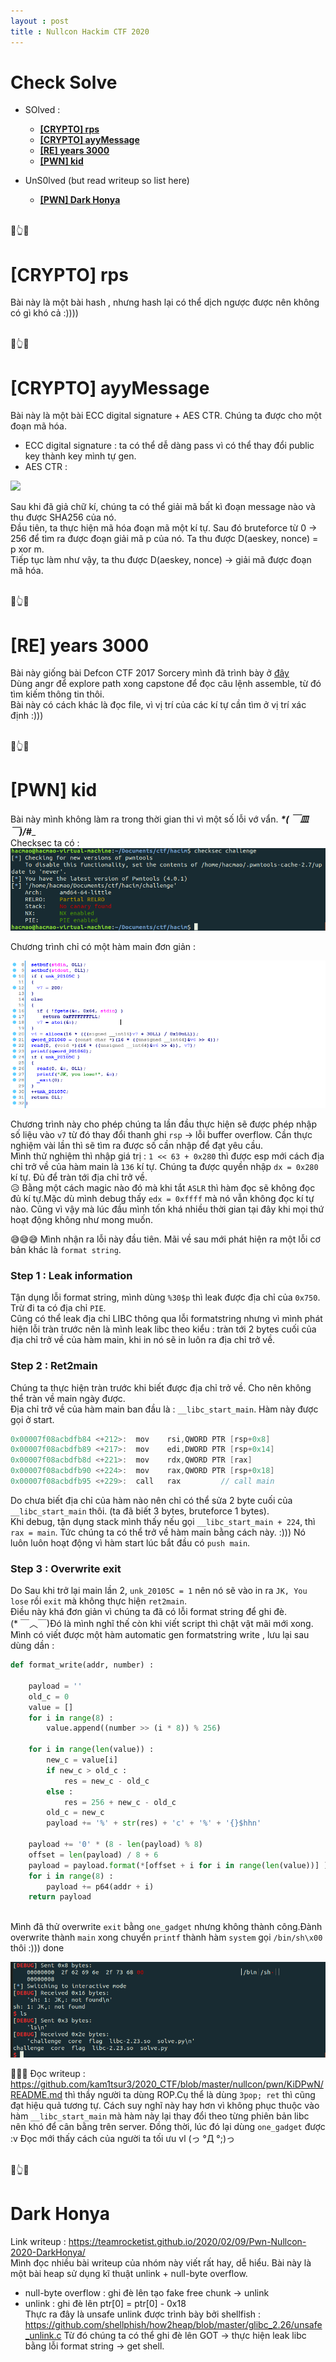 ```yaml
---
layout : post
title : Nullcon Hackim CTF 2020
---
```


# Check Solve    
 - SOlved :   
   + [**[CRYPTO] rps**](#wu1)      
   + [**[CRYPTO] ayyMessage**](#wu2)   
   + [**[RE] years 3000**](#wu3)   
   + [**[PWN] kid**](#wu4)     
 
  - UnS0lved (but read writeup so list here)  
    + [**[PWN] Dark Honya**](#wu5)    

<a name="wu1"></a>    
👊👆🤲 
# [CRYPTO] rps    
Bài này là một bài hash , nhưng hash lại có thể dịch ngược được nên không có gì khó cả :)))) 

<a name="wu2"></a>  
👊👆🤲
# [CRYPTO] ayyMessage   

Bài này là một bài ECC digital signature + AES CTR. Chúng ta được cho một đoạn mã hóa.   
 + ECC digital signature : ta có thể dễ dàng pass vì có thể thay đổi public key thành key mình tự gen.   
 + AES CTR :    

![](https://upload.wikimedia.org/wikipedia/commons/thumb/3/3c/CTR_decryption_2.svg/601px-CTR_decryption_2.svg.png)      

Sau khi đã giả chữ kí, chúng ta có thể giải mã bất kì đoạn message nào và thu được SHA256 của nó.  
Đầu tiên, ta thực hiện mã hóa đoạn mã một kí tự. Sau đó bruteforce từ 0 -> 256 để tìm ra được đoạn giải mã p của nó. Ta thu được D(aeskey, nonce) = p xor m.   
Tiếp tục làm như vậy, ta thu được D(aeskey, nonce) -> giải mã được đoạn mã hóa.

<a name="wu3"></a>  
👊👆🤲
# [RE] years 3000    

Bài này giống bài Defcon CTF 2017 Sorcery mình đã trình bày ở [đây](https://hacmao.pw/2020-02-01-Reversing_angr/)   
Dùng angr để explore path xong capstone để đọc câu lệnh assemble, từ đó tìm kiếm thông tin thôi.     
Bài này có cách khác là đọc file, vì vị trí của các kí tự cần tìm ở vị trí xác định :)))   

<a name="wu4"></a>  
👊👆🤲
# [PWN] kid     
Bài này mình không làm ra trong thời gian thi vì một số lỗi vớ vẩn. ___*( ￣皿￣)/#____    
Checksec ta có :   
![](/ctf/2020/nullcon/kid/hinh2.PNG)     

Chương trình chỉ có một hàm main đơn giản :   

![](/ctf/2020/nullcon/kid/hinh1.PNG)    

Chương trình này cho phép chúng ta lần đầu thực hiện sẽ được phép nhập số liệu vào ```v7``` từ đó thay đổi thanh ghi ```rsp``` -> lỗi buffer overflow. Cần thực nghiệm vài lần thì sẽ tìm ra được số cần nhập để đạt yêu cầu.  
Mình thử nghiệm thì nhập giá trị : ```1 << 63 + 0x280``` thì được esp mới cách địa chỉ trở về của hàm main là ```136``` kí tự. Chúng ta được quyền nhập ```dx = 0x280``` kí tự. Đủ để tràn tới địa chỉ trở về.    
😥 Bằng một cách magic nào đó mà khi tắt ```ASLR``` thì hàm đọc sẽ không đọc đủ kí tự.Mặc dù mình debug thấy ```edx = 0xffff``` mà nó vẫn không đọc kí tự nào. Cũng vì vậy mà lúc đầu mình tốn khá nhiều thời gian tại đây khi mọi thứ hoạt động không như mong muốn.    

😅😅😅 Mình nhận ra lỗi này đầu tiên. Mãi về sau mới phát hiện ra một lỗi cơ bản khác là ```format string```.   
### Step 1 : Leak information    
Tận dụng lỗi format string, mình dùng ```%30$p``` thì leak được địa chỉ của ```0x750```. Trừ đi ta có địa chỉ ```PIE```.    
Cũng có thể leak địa chỉ LIBC thông qua lỗi formatstring nhưng vì mình phát hiện lỗi tràn trước nên là mình leak libc theo kiểu : tràn tới 2 bytes cuối của địa chỉ trở về của hàm main, khi in nó sẽ in luôn ra địa chỉ trở về.   

### Step 2 : Ret2main    
Chúng ta thực hiện tràn trước khi biết được địa chỉ trở về. Cho nên không thể tràn về main ngày được.    
Địa chỉ trở về của hàm main ban đầu là :  ```__libc_start_main```. Hàm này được gọi ở start.    
```c
0x00007f08acbdfb84 <+212>:	mov    rsi,QWORD PTR [rsp+0x8]
0x00007f08acbdfb89 <+217>:	mov    edi,DWORD PTR [rsp+0x14]
0x00007f08acbdfb8d <+221>:	mov    rdx,QWORD PTR [rax]
0x00007f08acbdfb90 <+224>:	mov    rax,QWORD PTR [rsp+0x18]
0x00007f08acbdfb95 <+229>:	call   rax         // call main 
```  
Do chưa biết địa chỉ của hàm nào nên chỉ có thể sửa 2 byte cuối của ```__libc_start_main``` thôi. (ta đã biết 3 bytes, bruteforce 1 bytes).   
Khi debug, tận dụng stack mình thấy nếu gọi ```__libc_start_main + 224```, thì ```rax = main```. Tức chúng ta có thể trở về hàm main bằng cách này. :))) Nó luôn luôn hoạt động vì hàm start lúc bắt đầu có ```push main```.    

### Step 3 :  Overwrite exit   
Do Sau khi trở lại main lần 2, ```unk_20105C = 1``` nên nó sẽ vào in ra ```JK, You lose``` rồi ```exit``` mà không thực hiện ```ret2main```.  
Điều này khá đơn giản vì chúng ta đã có lỗi format string để ghi đè.   
(* ￣︿￣)Đó là mình nghĩ thế còn khi viết script thì chật vật mãi mới xong. Mình có viết được một hàm automatic gen formatstring write , lưu lại sau dùng dần :     

```python 
def format_write(addr, number) : 

    payload = '' 
    old_c = 0 
    value = []
    for i in range(8) : 
        value.append((number >> (i * 8)) % 256)
        
    for i in range(len(value)) : 
        new_c = value[i]  
        if new_c > old_c : 
            res = new_c - old_c 
        else : 
            res = 256 + new_c - old_c
        old_c = new_c 
        payload += '%' + str(res) + 'c' + '%' + '{}$hhn'
        
    payload += '0' * (8 - len(payload) % 8)
    offset = len(payload) / 8 + 6
    payload = payload.format(*[offset + i for i in range(len(value))] )
    for i in range(8) : 
        payload += p64(addr + i)
    return payload 
    
```     
Mình đã thử overwrite ```exit``` bằng ```one_gadget``` nhưng không thành công.Đành overwrite thành ```main``` xong chuyển ```printf``` thành hàm ```system``` gọi ```/bin/sh\x00``` thôi :)))   done    

![](/ctf/2020/nullcon/kid/hinh3.PNG)    

🎇🎇🎇 Đọc writeup : https://github.com/kam1tsur3/2020_CTF/blob/master/nullcon/pwn/KiDPwN/README.md thì thầy người ta dùng ROP.Cụ thể là dùng ```3pop; ret``` thì cũng đạt hiệu quả tương tự. Cách  suy nghĩ này hay hơn vì không phục thuộc vào hàm ```__libc_start_main``` mà hàm này lại thay đổi theo từng phiên bản libc nên khó để cân bằng trên server. Đồng thời, lúc đó lại dùng ```one_gadget``` được :v Đọc mới thấy cách của người ta tối ưu vl (っ °Д °;)っ    

<a name="wu5"></a>  
👊👆🤲
# Dark Honya     
Link writeup : https://teamrocketist.github.io/2020/02/09/Pwn-Nullcon-2020-DarkHonya/   
Mình đọc nhiều bài writeup của nhóm này viết rất hay, dễ hiểu. Bài này là một bài heap sử dụng kĩ thuật unlink + null-byte overflow.  
 + null-byte overflow : ghi đè lên tạo fake free chunk -> unlink   
 + unlink : ghi đè lên ptr[0] = ptr[0] - 0x18    
Thực ra đây là unsafe unlink được trình bày bởi shellfish : https://github.com/shellphish/how2heap/blob/master/glibc_2.26/unsafe_unlink.c
Từ đó chúng ta có thể ghi đè lên GOT -> thực hiện leak libc bằng lỗi format string -> get shell.    

